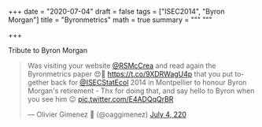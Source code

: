 +++
date = "2020-07-04"
draft = false
tags = ["ISEC2014", "Byron Morgan"]
title = "Byronmetrics"
math = true
summary = """
"""

+++

Tribute to Byron Morgan

<!--more-->

<blockquote class="twitter-tweet"><p lang="en" dir="ltr">Was visiting your website <a href="https://twitter.com/RSMcCrea?ref_src=twsrc%5Etfw">@RSMcCrea</a> and read again the Byronmetrics paper 😍🤩 <a href="https://t.co/9XDRWagU4p">https://t.co/9XDRWagU4p</a> that you put together back for <a href="https://twitter.com/ISECStatEcol?ref_src=twsrc%5Etfw">@ISECStatEcol</a> 2014 in Montpellier to honour Byron Morgan&#39;s retirement - Thx for doing that, and say hello to Byron when you see him 😉 <a href="https://t.co/E4ADQqQrBR">pic.twitter.com/E4ADQqQrBR</a></p>&mdash; Olivier Gimenez 🖖 (@oaggimenez) <a href="https://twitter.com/oaggimenez/status/1279442517382086656?ref_src=twsrc%5Etfw">July 4, 220</a></blockquote> <script async src="https://platform.twitter.com/widgets.js" charset="utf-8"></script> 